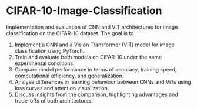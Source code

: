 # CIFAR-10-Image-Classification
Implementation and evaluation of CNN and ViT architectures for image classification on the CIFAR-10 dataset. The goal is to
1. Implement a CNN and a Vision Transformer (ViT) model for image classification using PyTorch.
2. Train and evaluate both models on CIFAR-10 under the same experimental conditions.
3. Compare model performance in terms of accuracy, training speed, computational efficiency, and generalization.
4. Analyse differences in learning behaviour between CNNs and ViTs using loss curves and attention visualization.
5. Discuss insights from the comparison, highlighting advantages and trade-offs of both architectures.
